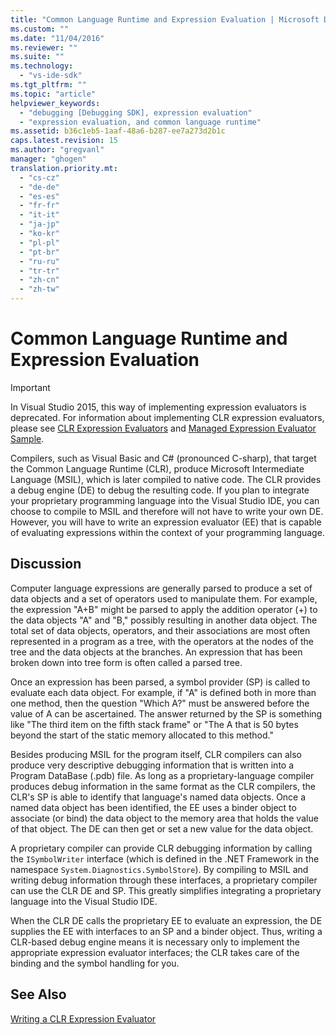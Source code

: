 ```yaml
---
title: "Common Language Runtime and Expression Evaluation | Microsoft Docs"
ms.custom: ""
ms.date: "11/04/2016"
ms.reviewer: ""
ms.suite: ""
ms.technology: 
  - "vs-ide-sdk"
ms.tgt_pltfrm: ""
ms.topic: "article"
helpviewer_keywords: 
  - "debugging [Debugging SDK], expression evaluation"
  - "expression evaluation, and common language runtime"
ms.assetid: b36c1eb5-1aaf-48a6-b287-ee7a273d2b1c
caps.latest.revision: 15
ms.author: "gregvanl"
manager: "ghogen"
translation.priority.mt: 
  - "cs-cz"
  - "de-de"
  - "es-es"
  - "fr-fr"
  - "it-it"
  - "ja-jp"
  - "ko-kr"
  - "pl-pl"
  - "pt-br"
  - "ru-ru"
  - "tr-tr"
  - "zh-cn"
  - "zh-tw"
---
```

# Common Language Runtime and Expression Evaluation
> [!IMPORTANT]
>  In Visual Studio 2015, this way of implementing expression evaluators is deprecated. For information about implementing CLR expression evaluators, please see [CLR Expression Evaluators](https://github.com/Microsoft/ConcordExtensibilitySamples/wiki/CLR-Expression-Evaluators) and [Managed Expression Evaluator Sample](https://github.com/Microsoft/ConcordExtensibilitySamples/wiki/Managed-Expression-Evaluator-Sample).  
  
 Compilers, such as Visual Basic and C# (pronounced C-sharp), that target the Common Language Runtime (CLR), produce Microsoft Intermediate Language (MSIL), which is later compiled to native code. The CLR provides a debug engine (DE) to debug the resulting code. If you plan to integrate your proprietary programming language into the Visual Studio IDE, you can choose to compile to MSIL and therefore will not have to write your own DE. However, you will have to write an expression evaluator (EE) that is capable of evaluating expressions within the context of your programming language.  
  
## Discussion  
 Computer language expressions are generally parsed to produce a set of data objects and a set of operators used to manipulate them. For example, the expression "A+B" might be parsed to apply the addition operator (+) to the data objects "A" and "B," possibly resulting in another data object. The total set of data objects, operators, and their associations are most often represented in a program as a tree, with the operators at the nodes of the tree and the data objects at the branches. An expression that has been broken down into tree form is often called a parsed tree.  
  
 Once an expression has been parsed, a symbol provider (SP) is called to evaluate each data object. For example, if "A" is defined both in more than one method, then the question "Which A?" must be answered before the value of A can be ascertained. The answer returned by the SP is something like "The third item on the fifth stack frame" or "The A that is 50 bytes beyond the start of the static memory allocated to this method."  
  
 Besides producing MSIL for the program itself, CLR compilers can also produce very descriptive debugging information that is written into a Program DataBase (.pdb) file. As long as a proprietary-language compiler produces debug information in the same format as the CLR compilers, the CLR's SP is able to identify that language's named data objects. Once a named data object has been identified, the EE uses a binder object to associate (or bind) the data object to the memory area that holds the value of that object. The DE can then get or set a new value for the data object.  
  
 A proprietary compiler can provide CLR debugging information by calling the `ISymbolWriter` interface (which is defined in the .NET Framework in the namespace `System.Diagnostics.SymbolStore`). By compiling to MSIL and writing debug information through these interfaces, a proprietary compiler can use the CLR DE and SP. This greatly simplifies integrating a proprietary language into the Visual Studio IDE.  
  
 When the CLR DE calls the proprietary EE to evaluate an expression, the DE supplies the EE with interfaces to an SP and a binder object. Thus, writing a CLR-based debug engine means it is necessary only to implement the appropriate expression evaluator interfaces; the CLR takes care of the binding and the symbol handling for you.  
  
## See Also  
 [Writing a CLR Expression Evaluator](../../extensibility/debugger/writing-a-common-language-runtime-expression-evaluator.md)